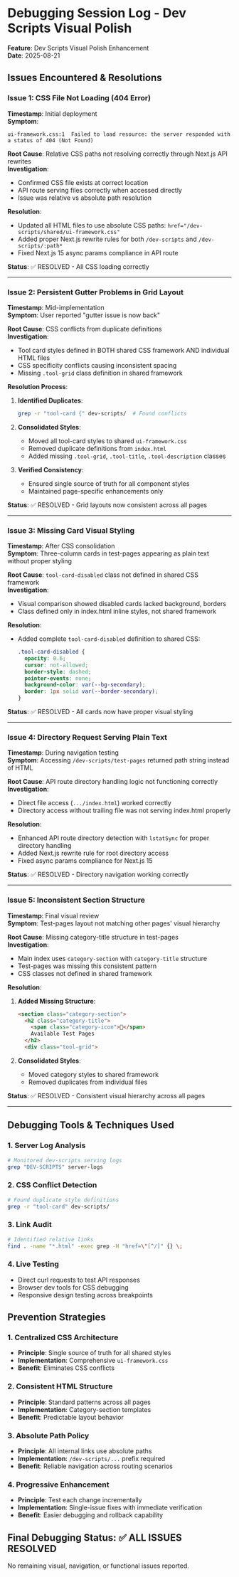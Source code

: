 # Debugging Session Log - Dev Scripts Visual Polish

**Feature**: Dev Scripts Visual Polish Enhancement  
**Date**: 2025-08-21

## Issues Encountered & Resolutions

### Issue 1: CSS File Not Loading (404 Error)
**Timestamp**: Initial deployment  
**Symptom**: 
```
ui-framework.css:1  Failed to load resource: the server responded with a status of 404 (Not Found)
```

**Root Cause**: Relative CSS paths not resolving correctly through Next.js API rewrites  
**Investigation**: 
- Confirmed CSS file exists at correct location
- API route serving files correctly when accessed directly  
- Issue was relative vs absolute path resolution

**Resolution**:
- Updated all HTML files to use absolute CSS paths: `href="/dev-scripts/shared/ui-framework.css"`
- Added proper Next.js rewrite rules for both `/dev-scripts` and `/dev-scripts/:path*`
- Fixed Next.js 15 async params compliance in API route

**Status**: ✅ RESOLVED - All CSS loading correctly

---

### Issue 2: Persistent Gutter Problems in Grid Layout
**Timestamp**: Mid-implementation  
**Symptom**: User reported "gutter issue is now back"

**Root Cause**: CSS conflicts from duplicate definitions  
**Investigation**:
- Tool card styles defined in BOTH shared CSS framework AND individual HTML files
- CSS specificity conflicts causing inconsistent spacing
- Missing `.tool-grid` class definition in shared framework

**Resolution Process**:
1. **Identified Duplicates**:
   ```bash
   grep -r "tool-card {" dev-scripts/  # Found conflicts
   ```

2. **Consolidated Styles**:
   - Moved all tool-card styles to shared `ui-framework.css`
   - Removed duplicate definitions from `index.html`
   - Added missing `.tool-grid`, `.tool-title`, `.tool-description` classes

3. **Verified Consistency**:
   - Ensured single source of truth for all component styles
   - Maintained page-specific enhancements only

**Status**: ✅ RESOLVED - Grid layouts now consistent across all pages

---

### Issue 3: Missing Card Visual Styling  
**Timestamp**: After CSS consolidation  
**Symptom**: Three-column cards in test-pages appearing as plain text without proper styling

**Root Cause**: `tool-card-disabled` class not defined in shared CSS framework  
**Investigation**: 
- Visual comparison showed disabled cards lacked background, borders
- Class defined only in index.html inline styles, not shared framework

**Resolution**:
- Added complete `tool-card-disabled` definition to shared CSS:
  ```css
  .tool-card-disabled {
    opacity: 0.6;
    cursor: not-allowed;
    border-style: dashed;
    pointer-events: none;
    background-color: var(--bg-secondary);
    border: 1px solid var(--border-secondary);
  }
  ```

**Status**: ✅ RESOLVED - All cards now have proper visual styling

---

### Issue 4: Directory Request Serving Plain Text
**Timestamp**: During navigation testing  
**Symptom**: Accessing `/dev-scripts/test-pages` returned path string instead of HTML

**Root Cause**: API route directory handling logic not functioning correctly  
**Investigation**:
- Direct file access (`.../index.html`) worked correctly
- Directory access without trailing file was not serving index.html properly

**Resolution**:
- Enhanced API route directory detection with `lstatSync` for proper directory handling
- Added Next.js rewrite rule for root directory access
- Fixed async params compliance for Next.js 15

**Status**: ✅ RESOLVED - Directory navigation working correctly

---

### Issue 5: Inconsistent Section Structure
**Timestamp**: Final visual review  
**Symptom**: Test-pages layout not matching other pages' visual hierarchy

**Root Cause**: Missing category-title structure in test-pages  
**Investigation**: 
- Main index uses `category-section` with `category-title` structure
- Test-pages was missing this consistent pattern
- CSS classes not defined in shared framework

**Resolution**:
1. **Added Missing Structure**:
   ```html
   <section class="category-section">
     <h2 class="category-title">
       <span class="category-icon">🧪</span>
       Available Test Pages
     </h2>
     <div class="tool-grid">
   ```

2. **Consolidated Styles**:
   - Moved category styles to shared framework
   - Removed duplicates from individual files

**Status**: ✅ RESOLVED - Consistent visual hierarchy across all pages

---

## Debugging Tools & Techniques Used

### 1. Server Log Analysis
```bash
# Monitored dev-scripts serving logs
grep "DEV-SCRIPTS" server-logs
```

### 2. CSS Conflict Detection  
```bash
# Found duplicate style definitions
grep -r "tool-card" dev-scripts/
```

### 3. Link Audit
```bash
# Identified relative links
find . -name "*.html" -exec grep -H "href=\"[^/]" {} \;
```

### 4. Live Testing
- Direct curl requests to test API responses
- Browser dev tools for CSS debugging
- Responsive design testing across breakpoints

## Prevention Strategies

### 1. Centralized CSS Architecture
- **Principle**: Single source of truth for all shared styles
- **Implementation**: Comprehensive `ui-framework.css`
- **Benefit**: Eliminates CSS conflicts

### 2. Consistent HTML Structure
- **Principle**: Standard patterns across all pages
- **Implementation**: Category-section templates
- **Benefit**: Predictable layout behavior

### 3. Absolute Path Policy  
- **Principle**: All internal links use absolute paths
- **Implementation**: `/dev-scripts/...` prefix required
- **Benefit**: Reliable navigation across routing scenarios

### 4. Progressive Enhancement
- **Principle**: Test each change incrementally
- **Implementation**: Single-issue fixes with immediate verification
- **Benefit**: Easier debugging and rollback capability

## Final Debugging Status: ✅ ALL ISSUES RESOLVED

No remaining visual, navigation, or functional issues reported.